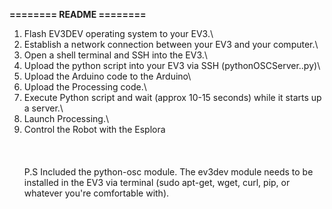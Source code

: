 **======== README ========**
1) Flash EV3DEV operating system to your EV3.\
2) Establish a network connection between your EV3 and your computer.\
3) Open a shell terminal and SSH into the EV3.\
4) Upload the python script into your EV3 via SSH (pythonOSCServer..py)\
5) Upload the Arduino code to the Arduino\
6) Upload the Processing code.\
7) Execute Python script and wait (approx 10-15 seconds) while it starts up a server.\
8) Launch Processing.\
9) Control the Robot with the Esplora\
\
\
\
P.S Included the python-osc module. The ev3dev module needs to be installed in the EV3 via terminal (sudo apt-get, wget, curl, pip, or whatever you're comfortable with).
